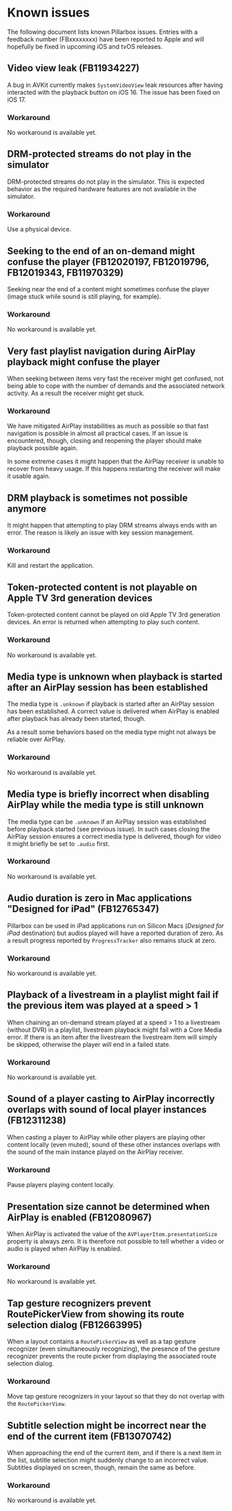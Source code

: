 # Known issues

The following document lists known Pillarbox issues. Entries with a feedback number (FBxxxxxxxx) have been reported to Apple and will hopefully be fixed in upcoming iOS and tvOS releases.

## Video view leak (FB11934227)

A bug in AVKit currently makes `SystemVideoView` leak resources after having interacted with the playback button on iOS 16. The issue has been fixed on iOS 17.

### Workaround

No workaround is available yet.

## DRM-protected streams do not play in the simulator

DRM-protected streams do not play in the simulator. This is expected behavior as the required hardware features are not available in the simulator.

### Workaround

Use a physical device.

## Seeking to the end of an on-demand might confuse the player (FB12020197, FB12019796, FB12019343, FB11970329)

Seeking near the end of a content might sometimes confuse the player (image stuck while sound is still playing, for example).

### Workaround

No workaround is available yet.

## Very fast playlist navigation during AirPlay playback might confuse the player

When seeking between items very fast the receiver might get confused, not being able to cope with the number of demands and the associated network activity. As a result the receiver might get stuck.

### Workaround

We have mitigated AirPlay instabilities as much as possible so that fast navigation is possible in almost all practical cases. If an issue is encountered, though, closing and reopening the player should make playback possible again.

In some extreme cases it might happen that the AirPlay receiver is unable to recover from heavy usage. If this happens restarting the receiver will make it usable again.

## DRM playback is sometimes not possible anymore

It might happen that attempting to play DRM streams always ends with an error. The reason is likely an issue with key session management.

### Workaround

Kill and restart the application.

## Token-protected content is not playable on Apple TV 3rd generation devices

Token-protected content cannot be played on old Apple TV 3rd generation devices. An error is returned when attempting to play such content.

### Workaround

No workaround is available yet.

## Media type is unknown when playback is started after an AirPlay session has been established

The media type is `.unknown` if playback is started after an AirPlay session has been established. A correct value is delivered when AirPlay is enabled after playback has already been started, though.

As a result some behaviors based on the media type might not always be reliable over AirPlay.

### Workaround

No workaround is available yet.

## Media type is briefly incorrect when disabling AirPlay while the media type is still unknown

The media type can be `.unknown` if an AirPlay session was established before playback started (see previous issue). In such cases closing the AirPlay session ensures a correct media type is delivered, though for video it might briefly be set to `.audio` first.

### Workaround

No workaround is available yet.

## Audio duration is zero in Mac applications "Designed for iPad" (FB12765347)

Pillarbox can be used in iPad applications run on Silicon Macs (_Designed for iPad_ destination) but audios played will have a reported duration of zero. As a result progress reported by `ProgressTracker` also remains stuck at zero.

### Workaround

No workaround is available yet.

## Playback of a livestream in a playlist might fail if the previous item was played at a speed > 1

When chaining an on-demand stream played at a speed > 1 to a livestream (without DVR) in a playlist, livestream playback might fail with a Core Media error. If there is an item after the livestream the livestream item will simply be skipped, otherwise the player will end in a failed state.

### Workaround

No workaround is available yet.

## Sound of a player casting to AirPlay incorrectly overlaps with sound of local player instances (FB12311238)

When casting a player to AirPlay while other players are playing other content locally (even muted), sound of these other instances overlaps with the sound of the main instance played on the AirPlay receiver.

### Workaround

Pause players playing content locally.

## Presentation size cannot be determined when AirPlay is enabled (FB12080967)

When AirPlay is activated the value of the `AVPlayerItem.presentationSize` property is always zero. It is therefore not possible to tell whether a video or audio is played when AirPlay is enabled.

### Workaround

No workaround is available yet.

## Tap gesture recognizers prevent RoutePickerView from showing its route selection dialog (FB12663995)

When a layout contains a `RoutePickerView` as well as a tap gesture recognizer (even simultaneously recognizing), the presence of the gesture recognizer prevents the route picker from displaying the associated route selection dialog.

### Workaround

Move tap gesture recognizers in your layout so that they do not overlap with the `RoutePickerView`.

## Subtitle selection might be incorrect near the end of the current item (FB13070742)

When approaching the end of the current item, and if there is a next item in the list, subtitle selection might suddenly change to an incorrect value. Subtitles displayed on screen, though, remain the same as before.

### Workaround

No workaround is available yet.

